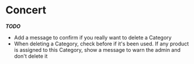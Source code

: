 # Concert

___TODO___

- Add a message to confirm if you really want to delete a Category
- When deleting a Category, check before if it's been used. If any product is assigned to this Category, show a message to warn the admin and don't delete it
